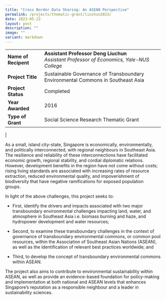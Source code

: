 ```yaml
---
title: "Cross Border Data Sharing: An ASEAN Perspective"
permalink: /projects/thematic-grant/liuchun2023/
date: 2023-05-22
layout: post
description: ""
image: ""
variant: markdown
---
```

|  |  |
|---|---|
| **Name of Recipent** | **Assistant Professor Deng Liuchun**<br>_Assistant Professor of Economics, Yale-NUS College_ |
| **Project Title** | Sustainable Governance of Transboundary Environmental Commons in Southeast Asia |
| **Project Status** | Completed |
| **Year Awarded** | 2016 |
| **Type of Grant** | Social Science Research Thematic Grant |
|

As a small, island city-state, Singapore is economically, environmentally, and politically interconnected, with regional neighbours in Southeast Asia.&nbsp; The resilience and reliability of these interconnections have facilitated economic growth, regional stability, and cordial diplomatic relations. However, development benefits in the region have not come without costs; rising living standards are associated with increasing rates of resource extraction, reduced environmental quality, and impoverishment of biodiversity that have negative ramifications for exposed population groups.&nbsp;

In light of the above challenges, this project seeks to:&nbsp;

*   First, identify the drivers and impacts associated with two major transboundary environmental challenges impacting land, water, and atmosphere in Southeast Asia i.e. biomass burning and haze, and hydropower development and water resources;&nbsp;
    

*   Second, to examine these transboundary challenges in the context of governance of transboundary environmental commons, or common pool resources, within the Association of Southeast Asian Nations (ASEAN), as well as the identification of relevant best practices worldwide; and
    

*   Third, to develop the concept of transboundary environmental commons within ASEAN.&nbsp;&nbsp;

The project also aims to contribute to environmental sustainability within ASEAN, as well as provide an evidence-based foundation for policy-making and implementation at both national and ASEAN levels that enhances Singapore’s reputation as a responsible neighbour and a leader in sustainability sciences.